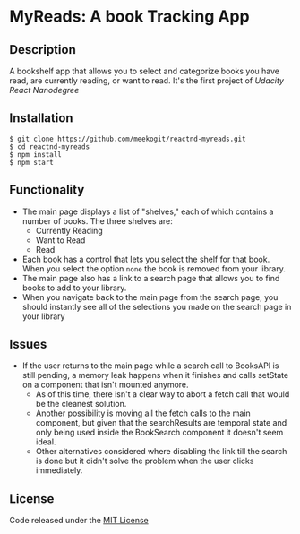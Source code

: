 # MyReads: A book Tracking App

## Description
A bookshelf app that allows you to select and categorize books you have read, are currently reading, or want to read. It's the first project of _Udacity React Nanodegree_

## Installation

```
$ git clone https://github.com/meekogit/reactnd-myreads.git
$ cd reactnd-myreads
$ npm install
$ npm start
```

## Functionality
* The main page displays a list of "shelves," each of which contains a number of books. The three shelves are:
  * Currently Reading
  * Want to Read
  * Read
* Each book has a control that lets you select the shelf for that book. When you select the option `none` the book is removed from your library.
* The main page also has a link to a search page that allows you to find books to add to your library.
* When you navigate back to the main page from the search page, you should instantly see all of the selections you made on the search page in your library

## Issues
* If the user returns to the main page while a search call to BooksAPI is still pending, a memory leak happens when it finishes and calls setState on a component that isn't mounted anymore.
  * As of this time, there isn't a clear way to abort a fetch call that would be the cleanest solution.
  * Another possibility is moving all the fetch calls to the main component, but given that the searchResults are temporal state and only being used inside the BookSearch component it doesn't seem ideal.
  * Other alternatives considered where disabling the link till the search is done but it didn't solve the problem when the user clicks immediately.

## License
Code released under the [MIT License]()
